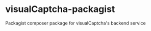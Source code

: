visualCaptcha-packagist
=======================

Packagist composer package for visualCaptcha's backend service
